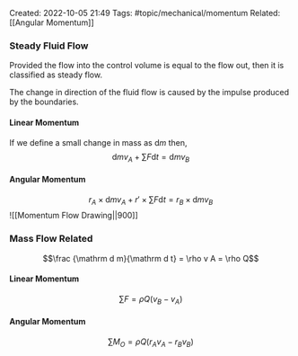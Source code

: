 Created: 2022-10-05 21:49
Tags: #topic/mechanical/momentum
Related: [[Angular Momentum]]

### Steady Fluid Flow
Provided the flow into the control volume is equal to the flow out, then it is classified as steady flow.

The change in direction of the fluid flow is caused by the impulse produced by the boundaries.

#### Linear Momentum
If we define a small change in mass as $\mathrm d m$ then,
$$\mathrm d m v_A + \sum F \mathrm d t = \mathrm d m v_B$$

#### Angular Momentum
$$r_A \times \mathrm d mv_A + r' \times \sum F \mathrm d t = r_B  \times \mathrm d m v_B$$
![[Momentum Flow Drawing||900]]

### Mass Flow Related
$$\frac {\mathrm d m}{\mathrm d t} = \rho v A = \rho Q$$

#### Linear Momentum
$$\sum F = \rho Q(v_B - v_A)$$

#### Angular Momentum
$$\sum M_O = \rho Q(r_A v_A - r_B v_B)$$
